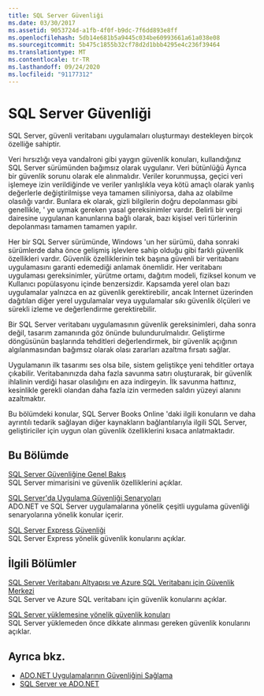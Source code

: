 ```yaml
---
title: SQL Server Güvenliği
ms.date: 03/30/2017
ms.assetid: 9053724d-a1fb-4f0f-b9dc-7f6dd893e8ff
ms.openlocfilehash: 5db14e681b5a9445c034be60993661a61a038e08
ms.sourcegitcommit: 5b475c1855b32cf78d2d1bbb4295e4c236f39464
ms.translationtype: MT
ms.contentlocale: tr-TR
ms.lasthandoff: 09/24/2020
ms.locfileid: "91177312"
---
```

# <a name="sql-server-security"></a>SQL Server Güvenliği

SQL Server, güvenli veritabanı uygulamaları oluşturmayı destekleyen birçok özelliğe sahiptir.  
  
 Veri hırsızlığı veya vandalroni gibi yaygın güvenlik konuları, kullandığınız SQL Server sürümünden bağımsız olarak uygulanır. Veri bütünlüğü Ayrıca bir güvenlik sorunu olarak ele alınmalıdır. Veriler korunmuşsa, geçici veri işlemeye izin verildiğinde ve veriler yanlışlıkla veya kötü amaçlı olarak yanlış değerlerle değiştirilmişse veya tamamen siliniyorsa, daha az olabilme olasılığı vardır. Bunlara ek olarak, gizli bilgilerin doğru depolanması gibi genellikle, ' ye uymak gereken yasal gereksinimler vardır. Belirli bir vergi dairesine uygulanan kanunlarına bağlı olarak, bazı kişisel veri türlerinin depolanması tamamen tamamen yapılır.  
  
 Her bir SQL Server sürümünde, Windows 'un her sürümü, daha sonraki sürümlerde daha önce gelişmiş işlevlere sahip olduğu gibi farklı güvenlik özellikleri vardır. Güvenlik özelliklerinin tek başına güvenli bir veritabanı uygulamasını garanti edemediği anlamak önemlidir. Her veritabanı uygulaması gereksinimler, yürütme ortamı, dağıtım modeli, fiziksel konum ve Kullanıcı popülasyonu içinde benzersizdir. Kapsamda yerel olan bazı uygulamalar yalnızca en az güvenlik gerektirebilir, ancak Internet üzerinden dağıtılan diğer yerel uygulamalar veya uygulamalar sıkı güvenlik ölçüleri ve sürekli izleme ve değerlendirme gerektirebilir.  
  
 Bir SQL Server veritabanı uygulamasının güvenlik gereksinimleri, daha sonra değil, tasarım zamanında göz önünde bulundurulmalıdır. Geliştirme döngüsünün başlarında tehditleri değerlendirmek, bir güvenlik açığının algılanmasından bağımsız olarak olası zararları azaltma fırsatı sağlar.  
  
 Uygulamanın ilk tasarımı ses olsa bile, sistem geliştikçe yeni tehditler ortaya çıkabilir. Veritabanınızda daha fazla savunma satırı oluşturarak, bir güvenlik ihlalinin verdiği hasar olasılığını en aza indirgeyin. İlk savunma hattınız, kesinlikle gerekli olandan daha fazla izin vermeden saldırı yüzeyi alanını azaltmaktır.  
  
 Bu bölümdeki konular, SQL Server Books Online 'daki ilgili konuların ve daha ayrıntılı tedarik sağlayan diğer kaynakların bağlantılarıyla ilgili SQL Server, geliştiriciler için uygun olan güvenlik özelliklerini kısaca anlatmaktadır.  
  
## <a name="in-this-section"></a>Bu Bölümde  

 [SQL Server Güvenliğine Genel Bakış](overview-of-sql-server-security.md)  
 SQL Server mimarisini ve güvenlik özelliklerini açıklar.  
  
 [SQL Server'da Uygulama Güvenliği Senaryoları](application-security-scenarios-in-sql-server.md)  
 ADO.NET ve SQL Server uygulamalarına yönelik çeşitli uygulama güvenliği senaryolarına yönelik konular içerir.  
  
 [SQL Server Express Güvenliği](sql-server-express-security.md)  
 SQL Server Express yönelik güvenlik konularını açıklar.  
  
## <a name="related-sections"></a>İlgili Bölümler  

[SQL Server Veritabanı Altyapısı ve Azure SQL Veritabanı için Güvenlik Merkezi](/sql/relational-databases/security/security-center-for-sql-server-database-engine-and-azure-sql-database)  
SQL Server ve Azure SQL veritabanı için güvenlik konularını açıklar.

[SQL Server yüklemesine yönelik güvenlik konuları](/sql/sql-server/install/security-considerations-for-a-sql-server-installation)  
SQL Server yüklemeden önce dikkate alınması gereken güvenlik konularını açıklar.

## <a name="see-also"></a>Ayrıca bkz.

- [ADO.NET Uygulamalarının Güvenliğini Sağlama](../securing-ado-net-applications.md)
- [SQL Server ve ADO.NET](index.md)
